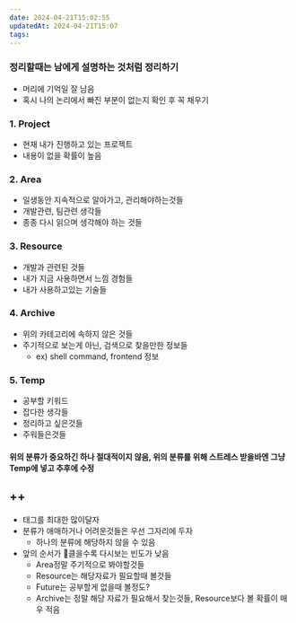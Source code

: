 ```yaml
---
date: 2024-04-21T15:02:55
updatedAt: 2024-04-21T15:07
tags: 
---
```

### 정리할때는 남에게 설명하는 것처럼 정리하기
- 머리에 기억일 잘 남음
- 혹시 나의 논리에서 빠진 부분이 없는지 확인 후 꼭 채우기
### 1. Project
- 현재 내가 진행하고 있는 프로젝트
- 내용이 없을 확률이 높음
### 2. Area
- 일생동안 지속적으로 알아가고, 관리해야하는것들
- 개발관련, 팀관련 생각들
- 종종 다시 읽으며 생각해야 하는 것들
### 3. Resource
- 개발과 관련된 것들
- 내가 지금 사용하면서  느낌 경험들
- 내가 사용하고있는 기술들
### 4. Archive
- 위의 카테고리에 속하지 않은 것들
- 주기적으로 보는게 아닌, 검색으로 찾을만한 정보들
	- ex) shell command, frontend 정보
### 5. Temp
- 공부할 키워드
- 잡다한 생각들
- 정리하고 싶은것들
- 주워들은것들
#### **위의 분류가 중요하긴 하나 절대적이지 않음, 위의 분류를 위해 스트레스 받을바엔 그냥 Temp에 넣고 추후에 수정**

## ++
- 태그를 최대한 많이달자
- 분류가 애매하거나 어려운것들은 우선 그자리에 두자
	- 하나의 분류에 해당하지 않을 수 있음
- 앞의 순서가 클을수록 다시보는 빈도가 낮음
	- Area정말 주기적으로 봐야할것들
	- Resource는 해당자료가 필요할때 볼것들
	- Future는 공부할게 없을때 볼정도?
	- Archive는 정말 해당 자료가 필요해서 찾는것들, Resource보다 볼 확률이 매우 적음